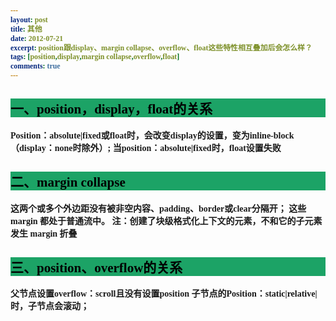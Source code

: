 ```yaml
---
layout: post
title: 其他
date: 2012-07-21
excerpt: position跟display、margin collapse、overflow、float这些特性相互叠加后会怎么样？
tags: [position,display,margin collapse,overflow,float]
comments: true
---
```

<style type="text/css">
    *{
    font-family:"幼圆";
    font-weight:bold;   
}
    h2{
    color:#000;
    background-color:#1CA366;
}
    em{
    color:red;
}
    h3{
    color:#2841D8;
}
</style>
 
## 一、position，display，float的关系
Position：absolute|fixed或float时，会改变display的设置，变为inline-block（display：none时除外）;
当position：absolute|fixed时，float设置失败

## 二、margin collapse
这两个或多个外边距没有被非空内容、padding、border或clear分隔开；
这些 margin 都处于普通流中。
注：创建了块级格式化上下文的元素，不和它的子元素发生 margin 折叠

## 三、position、overflow的关系
父节点设置overflow：scroll且没有设置position
子节点的Position：static|relative|时，子节点会滚动；
